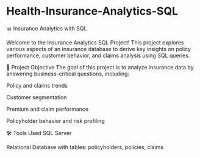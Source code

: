 # Health-Insurance-Analytics-SQL
📊 Insurance Analytics with SQL

Welcome to the Insurance Analytics SQL Project! This project explores various aspects of an insurance database to derive key insights on policy performance, customer behavior, and claims analysis using SQL queries.

🚀 Project Objective
The goal of this project is to analyze insurance data by answering business-critical questions, including:

Policy and claims trends

Customer segmentation

Premium and claim performance

Policyholder behavior and risk profiling

🛠️ Tools Used
SQL Server 

Relational Database with tables: policyholders, policies, claims

